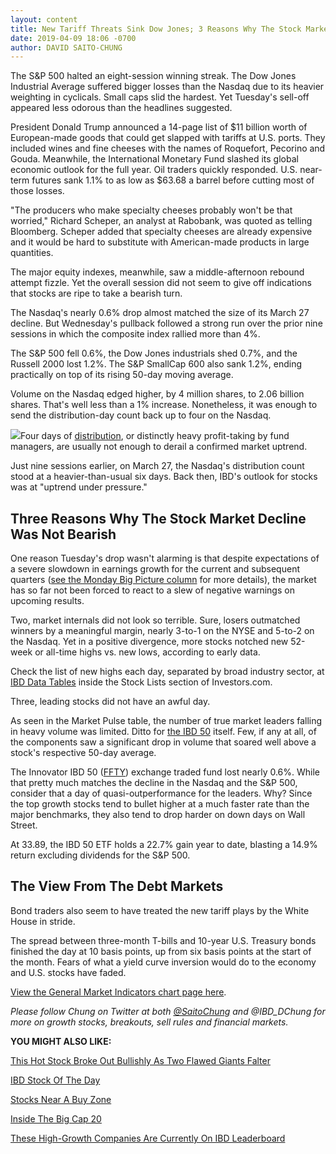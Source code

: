 ```yaml
---
layout: content
title: New Tariff Threats Sink Dow Jones; 3 Reasons Why The Stock Market Drop Didn't Smell So Bad
date: 2019-04-09 18:06 -0700
author: DAVID SAITO-CHUNG
---
```






The S&P 500 halted an eight-session winning streak. The Dow Jones Industrial Average suffered bigger losses than the Nasdaq due to its heavier weighting in cyclicals. Small caps slid the hardest. Yet Tuesday's sell-off appeared less odorous than the headlines suggested.




President Donald Trump announced a 14-page list of $11 billion worth of European-made goods that could get slapped with tariffs at U.S. ports. They included wines and fine cheeses with the names of Roquefort, Pecorino and Gouda. Meanwhile, the International Monetary Fund slashed its global economic outlook for the full year. Oil traders quickly responded. U.S. near-term futures sank 1.1% to as low as $63.68 a barrel before cutting most of those losses.


"The producers who make specialty cheeses probably won't be that worried," Richard Scheper, an analyst at Rabobank, was quoted as telling Bloomberg. Scheper added that specialty cheeses are already expensive and it would be hard to substitute with American-made products in large quantities.


The major equity indexes, meanwhile, saw a middle-afternoon rebound attempt fizzle. Yet the overall session did not seem to give off indications that stocks are ripe to take a bearish turn.


The Nasdaq's nearly 0.6% drop almost matched the size of its March 27 decline. But Wednesday's pullback followed a strong run over the prior nine sessions in which the composite index rallied more than 4%.


The S&P 500 fell 0.6%, the Dow Jones industrials shed 0.7%, and the Russell 2000 lost 1.2%. The S&P SmallCap 600 also sank 1.2%, ending practically on top of its rising 50-day moving average.


Volume on the Nasdaq edged higher, by 4 million shares, to 2.06 billion shares. That's well less than a 1% increase. Nonetheless, it was enough to send the distribution-day count back up to four on the Nasdaq.


![](https://www.investors.com/wp-content/uploads/2019/04/MP_4x5_040919-248x300.jpg)Four days of [distribution](https://www.investors.com/how-to-invest/investors-corner/how-do-you-spot-a-major-market-top-easy-look-for-heavy-distribution/), or distinctly heavy profit-taking by fund managers, are usually not enough to derail a confirmed market uptrend.


Just nine sessions earlier, on March 27, the Nasdaq's distribution count stood at a heavier-than-usual six days. Back then, IBD's outlook for stocks was at "uptrend under pressure."


Three Reasons Why The Stock Market Decline Was Not Bearish
----------------------------------------------------------


One reason Tuesday's drop wasn't alarming is that despite expectations of a severe slowdown in earnings growth for the current and subsequent quarters ([see the Monday Big Picture column](https://www.investors.com/market-trend/the-big-picture/indexes-reverse-higher-repeat-bullish-theme-stock-market/) for more details), the market has so far not been forced to react to a slew of negative warnings on upcoming results.


Two, market internals did not look so terrible. Sure, losers outmatched winners by a meaningful margin, nearly 3-to-1 on the NYSE and 5-to-2 on the Nasdaq. Yet in a positive divergence, more stocks notched new 52-week or all-time highs vs. new lows, according to early data.


Check the list of new highs each day, separated by broad industry sector, at [IBD Data Tables](https://www.investors.com/ibd-data-tables/) inside the Stock Lists section of Investors.com.


Three, leading stocks did not have an awful day.


As seen in the Market Pulse table, the number of true market leaders falling in heavy volume was limited. Ditto for [the IBD 50](https://research.investors.com/stock-lists/ibd-50/) itself. Few, if any at all, of the components saw a significant drop in volume that soared well above a stock's respective 50-day average.



The Innovator IBD 50 ([FFTY](https://research.investors.com/quote.aspx?symbol=FFTY)) exchange traded fund lost nearly 0.6%. While that pretty much matches the decline in the Nasdaq and the S&P 500, consider that a day of quasi-outperformance for the leaders. Why? Since the top growth stocks tend to bullet higher at a much faster rate than the major benchmarks, they also tend to drop harder on down days on Wall Street.


At 33.89, the IBD 50 ETF holds a 22.7% gain year to date, blasting a 14.9% return excluding dividends for the S&P 500.


The View From The Debt Markets
------------------------------


Bond traders also seem to have treated the new tariff plays by the White House in stride.


The spread between three-month T-bills and 10-year U.S. Treasury bonds finished the day at 10 basis points, up from six basis points at the start of the month. Fears of what a yield curve inversion would do to the economy and U.S. stocks have faded.


[View the General Market Indicators chart page here](https://www.investors.com/wp-content/uploads/2019/04/IBD0904152514GMI2.pdf).


*Please follow Chung on Twitter at both [@SaitoChung](https://twitter.com/SaitoChung) and @IBD\_DChung for more on growth stocks, breakouts, sell rules and financial markets.*


**YOU MIGHT ALSO LIKE:**


[This Hot Stock Broke Out Bullishly As Two Flawed Giants Falter](https://www.investors.com/market-trend/stock-market-today/dow-jones-futures-okta-stock-breakout-apple-stock-amd-stock/)


[IBD Stock Of The Day](https://www.investors.com/research/ibd-stock-of-the-day/)


[Stocks Near A Buy Zone](https://www.investors.com/category/stock-lists/stocks-near-a-buy-zone/)


[Inside The Big Cap 20](https://research.investors.com/stock-lists/big-cap-20/)


[These High-Growth Companies Are Currently On IBD Leaderboard](https://leaderboard.investors.com/#/leaders/leadersnearabuypoint)




